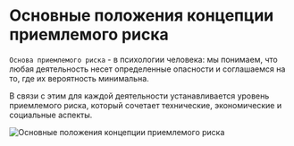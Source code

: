 # Основные положения концепции приемлемого риска

`Основа приемлемого риска` - в психологии человека: мы понимаем, что любая деятельность несет определенные опасности и соглашаемся на то, где их вероятность минимальна.

В связи с этим для каждой деятельности устанавливается уровень приемлемого риска, который сочетает технические, экономические и социальные аспекты.

![Основные положения концепции приемлемого риска](media/08_01.png)
